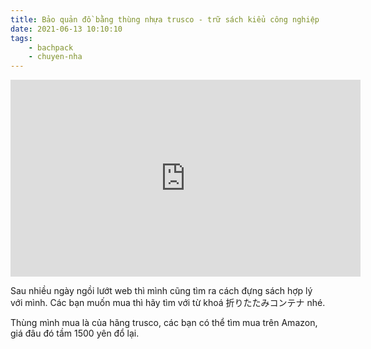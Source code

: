```yaml
---
title: Bảo quản đồ bằng thùng nhựa trusco - trữ sách kiểu công nghiệp
date: 2021-06-13 10:10:10
tags:
    - bachpack
    - chuyen-nha
---
```


<iframe width="560" height="315" src="https://www.youtube.com/embed/g7qz4IKUwhE" title="YouTube video player" frameborder="0" allow="accelerometer; autoplay; clipboard-write; encrypted-media; gyroscope; picture-in-picture" allowfullscreen></iframe>

Sau nhiều ngày ngồi lướt web thì mình cũng tìm ra cách đựng sách hợp lý với mình. Các bạn muốn mua thì hãy tìm với từ khoá 折りたたみコンテナ nhé.

Thùng mình mua là của hãng trusco, các bạn có thể tìm mua trên Amazon, giá đâu đó tầm 1500 yên đổ lại.

